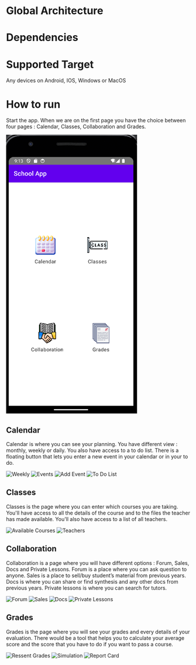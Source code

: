 # Global Architecture

# Dependencies

# Supported Target
Any devices on Android, IOS, Windows or MacOS

# How to run
Start the app. When we are on the first page you have the choice between four pages : Calendar, Classes, Collaboration and Grades.

![Home Page](Screenshot\homePage.png)

## Calendar 
Calendar is where you can see your planning. You have different view : monthly, weekly or daily. You also have access to a to do list. There is a floating button that lets you enter a new event in your calendar or in your to do.

![Weekly](MSN\Screenshot\weekly.png) ![Events](MSN\Screenshot\Events.png) ![Add Event](MSN\Screenshot\Add_event.png) ![To Do List](MSN\Screenshot\To_do.png)

## Classes
Classes is the page where you can enter which courses you are taking. You'll have access to all the details of the course and to the files the teacher has made available. You'll also have access to a list of all teachers. 

![Available Courses](MSN\Screenshot\Available_courses.png) ![Teachers](MSN\Screenshot\Teachers.png)

## Collaboration
Collaboration is a page where you will have different options : Forum, Sales, Docs and Private Lessons. Forum is a place where you can ask question to anyone. Sales is a place to sell/buy student’s material from previous years. Docs is where you can share or find synthesis and any other docs from previous years. Private lessons is where you can search for tutors.   

![Forum](MSN\Screenshot\Forum.png) ![Sales](MSN\Screenshot\Sales.png) ![Docs](MSN\Screenshot\Docs.png) ![Private Lessons](MSN\Screenshot\PrivateLessons.png)

## Grades
Grades is the page where you will see your grades and every details of your evaluation. There would be a tool that helps you to calculate your average score and the score that you have to do if you want to pass a course. 

![Ressent Grades](MSN\Screenshot\RecentGrades.png) ![Simulation](MSN\Screenshot\Simulation.png) ![Report Card](MSN\Screenshot\ReportCard.png)
